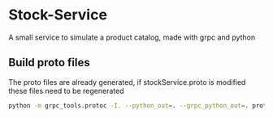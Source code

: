 # Stock-Service
A small service to simulate a product catalog, made with grpc and python
 
 ## Build proto files
 
The proto files are already generated, if stockService.proto is modified these files need to be regenerated

```bash
python -m grpc_tools.protoc -I. --python_out=. --grpc_python_out=. proto/stockService.proto --experimental_allow_proto3_optional
 ```
